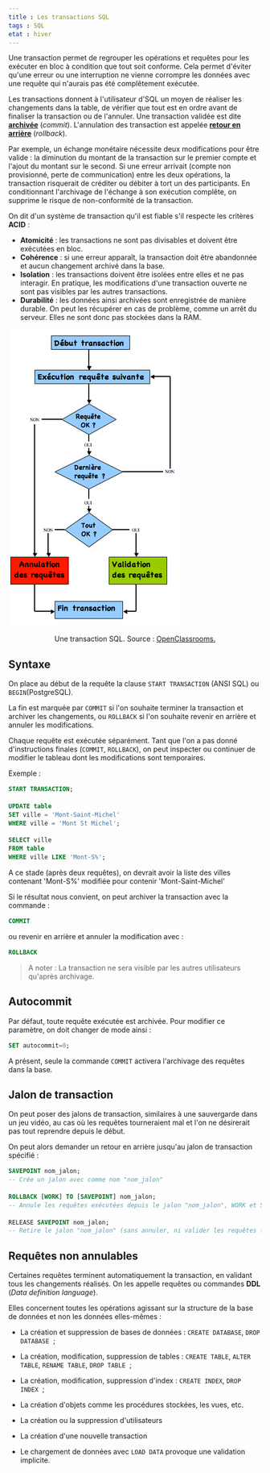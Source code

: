 ```yaml
---
title : Les transactions SQL
tags : SQL
etat : hiver
---
```


Une transaction permet de regrouper les opérations et requêtes pour les exécuter en bloc à condition que tout soit conforme. Cela permet d'éviter qu'une erreur ou une interruption ne vienne corrompre les données avec une requête qui n'aurais pas été complêtement exécutée. 

Les transactions donnent à l'utilisateur d'SQL un moyen de réaliser les changements dans la table, de vérifier que tout est en ordre avant de finaliser la transaction ou de l'annuler.  Une transaction validée est dite [**archivée**](http://www.granddictionnaire.com/ficheOqlf.aspx?Id_Fiche=8870443) (*commit*). L'annulation des transaction est appelée [**retour en arrière**](http://www.granddictionnaire.com/ficheOqlf.aspx?Id_Fiche=18065431) (*rollback*).

Par exemple, un échange monétaire nécessite deux modifications pour être valide : la diminution du montant de la transaction sur le premier compte et l'ajout du montant sur le second. Si une erreur arrivait (compte non provisionné, perte de communication) entre les deux opérations, la transaction risquerait de créditer ou débiter à tort un des participants. En conditionnant l'archivage de l'échange à son exécution complête, on supprime le risque de non-conformité de la transaction.

On dit d'un système de transaction qu'il est fiable s'il respecte les critères **ACID** :

- **Atomicité** : les transactions ne sont pas divisables et doivent être exécutées en bloc.
- **Cohérence** : si une erreur apparaît, la transaction doit être abandonnée et aucun changement archivé dans la base.
- **Isolation** : les transactions doivent être isolées entre elles et ne pas interagir. En pratique, les modifications d'une transaction ouverte ne sont pas visibles par les autres transactions.
- **Durabilité** : les données ainsi archivées sont enregistrée de manière durable. On peut les récupérer en cas de problème, comme un arrêt du serveur. Elles ne sont donc pas stockées dans la RAM.

![Transaction SQL](../assets/img/transactionSQl.png#center)
<div align="center">
	<p>
		Une transaction SQL. Source : <a href="https://openclassrooms.com/fr/courses/1959476-administrez-vos-bases-de-donnees-avec-mysql/1970063-transactions">OpenClassrooms.</a>
	</p>
</div>

## Syntaxe

On place au début de la requête la clause `START TRANSACTION` (ANSI SQL) ou `BEGIN`(PostgreSQL). 

La fin est marquée par `COMMIT` si l'on souhaite terminer la transaction et archiver les changements, ou `ROLLBACK` si l'on souhaite revenir en arrière et annuler les modifications.

Chaque requête est exécutée séparément. Tant que l'on a pas donné d'instructions finales (`COMMIT`, `ROLLBACK`), on peut inspecter ou continuer de modifier le tableau dont les modifications sont temporaires.

Exemple :

```SQL
START TRANSACTION;

UPDATE table
SET ville = 'Mont-Saint-Michel'
WHERE ville = 'Mont St Michel';

SELECT ville
FROM table
WHERE ville LIKE 'Mont-S%';
````

A ce stade (après deux requêtes), on devrait avoir la liste des villes contenant 'Mont-S%' modifiée pour contenir 'Mont-Saint-Michel'

Si le résultat nous convient, on peut archiver la transaction avec la commande :

```SQL
COMMIT
```

ou revenir en arrière et annuler la modification avec :

```SQL
ROLLBACK
````

> A noter : La transaction ne sera visible par les autres utilisateurs qu'après archivage.

## Autocommit

Par défaut, toute requête exécutée est archivée. Pour modifier ce paramètre, on doit changer de mode ainsi :

```SQL
SET autocommit=0;
```

A présent, seule la commande `COMMIT` activera l'archivage des requêtes dans la base.

## Jalon de transaction

On peut poser des jalons de transaction, similaires à une sauvergarde dans un jeu vidéo, au cas où les requêtes tourneraient mal et l'on ne désirerait pas tout reprendre depuis le début. 

On peut alors demander un retour en arrière jusqu'au jalon de transaction spécifié :

```SQL
SAVEPOINT nom_jalon; 
-- Crée un jalon avec comme nom "nom_jalon"

ROLLBACK [WORK] TO [SAVEPOINT] nom_jalon; 
-- Annule les requêtes exécutées depuis le jalon "nom_jalon", WORK et SAVEPOINT ne sont pas obligatoires

RELEASE SAVEPOINT nom_jalon; 
-- Retire le jalon "nom_jalon" (sans annuler, ni valider les requêtes faites depuis)
````

## Requêtes non annulables

Certaines requêtes terminent automatiquement la transaction, en validant tous les changements réalisés. On les appelle requêtes ou commandes **DDL** (*Data definition language*).

Elles concernent toutes les opérations agissant sur la structure de la base de données et non les données elles-mêmes :

-  La création et suppression de bases de données : `CREATE DATABASE`, `DROP DATABASE`  ;
    
-  La création, modification, suppression de tables : `CREATE TABLE`, `ALTER TABLE`, `RENAME TABLE`, `DROP TABLE`  ;
    
-  La création, modification, suppression d'index : `CREATE INDEX`, `DROP INDEX`  ;
    
-  La création d'objets comme les procédures stockées, les vues, etc.

- La création ou la suppression d'utilisateurs

- La création d'une nouvelle transaction

- Le chargement de données avec `LOAD DATA` provoque une validation implicite.